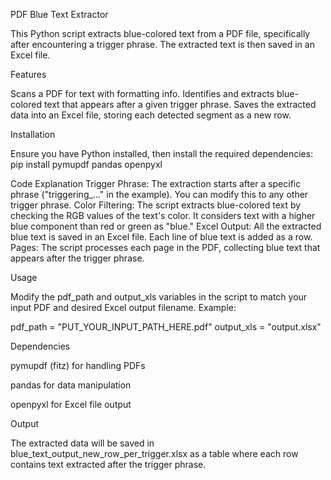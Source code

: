 PDF Blue Text Extractor

This Python script extracts blue-colored text from a PDF file, specifically after encountering a trigger phrase. The extracted text is then saved in an Excel file.

Features

Scans a PDF for text with formatting info.
Identifies and extracts blue-colored text that appears after a given trigger phrase.
Saves the extracted data into an Excel file, storing each detected segment as a new row.

Installation

Ensure you have Python installed, then install the required dependencies:
pip install pymupdf pandas openpyxl

Code Explanation
Trigger Phrase: The extraction starts after a specific phrase ("triggering_..." in the example). You can modify this to any other trigger phrase.
Color Filtering: The script extracts blue-colored text by checking the RGB values of the text's color. It considers text with a higher blue component than red or green as "blue."
Excel Output: All the extracted blue text is saved in an Excel file. Each line of blue text is added as a row.
Pages: The script processes each page in the PDF, collecting blue text that appears after the trigger phrase.

Usage

Modify the pdf_path and output_xls variables in the script to match your input PDF and desired Excel output filename. Example:

pdf_path = "PUT_YOUR_INPUT_PATH_HERE.pdf"
output_xls = "output.xlsx"

Dependencies

pymupdf (fitz) for handling PDFs

pandas for data manipulation

openpyxl for Excel file output

Output

The extracted data will be saved in blue_text_output_new_row_per_trigger.xlsx as a table where each row contains text extracted after the trigger phrase.
